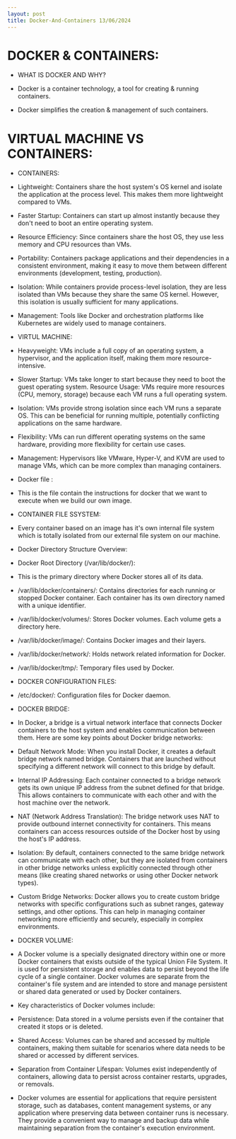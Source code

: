 ```yaml
---
layout: post
title: Docker-And-Containers 13/06/2024
---
```


# DOCKER & CONTAINERS:

- WHAT IS DOCKER AND WHY?

- Docker is a container technology, a tool for creating & running containers.
- Docker simplifies the creation & management of such containers.

# VIRTUAL MACHINE VS CONTAINERS:

- CONTAINERS:

- Lightweight: Containers share the host system's OS kernel and isolate the application at the process level. This makes them more lightweight compared to VMs.
- Faster Startup: Containers can start up almost instantly because they don't need to boot an entire operating system.
- Resource Efficiency: Since containers share the host OS, they use less memory and CPU resources than VMs.
- Portability: Containers package applications and their dependencies in a consistent environment, making it easy to move them between different environments (development, testing, production).
- Isolation: While containers provide process-level isolation, they are less isolated than VMs because they share the same OS kernel. However, this isolation is usually sufficient for many applications.
- Management: Tools like Docker and orchestration platforms like Kubernetes are widely used to manage containers.

- VIRTUL MACHINE:
- Heavyweight: VMs include a full copy of an operating system, a hypervisor, and the application itself, making them more resource-intensive.
- Slower Startup: VMs take longer to start because they need to boot the guest operating system.
Resource Usage: VMs require more resources (CPU, memory, storage) because each VM runs a full operating system.
- Isolation: VMs provide strong isolation since each VM runs a separate OS. This can be beneficial for running multiple, potentially conflicting applications on the same hardware.
- Flexibility: VMs can run different operating systems on the same hardware, providing more flexibility for certain use cases.
- Management: Hypervisors like VMware, Hyper-V, and KVM are used to manage VMs, which can be more complex than managing containers.

- Docker file :
- This is the file contain the instructions for docker that we want to execute when we build our own image. 

- CONTAINER FILE SSYSTEM: 
- Every container based on an image has it's own internal file system which is totally isolated from our external file system on our machine.
- Docker Directory Structure Overview:
- Docker Root Directory (/var/lib/docker/):

- This is the primary directory where Docker stores all of its data.
- /var/lib/docker/containers/: Contains directories for each running or stopped Docker container. Each container has its own directory named with a unique identifier.
- /var/lib/docker/volumes/: Stores Docker volumes. Each volume gets a directory here.
- /var/lib/docker/image/: Contains Docker images and their layers.
- /var/lib/docker/network/: Holds network related information for Docker.
- /var/lib/docker/tmp/: Temporary files used by Docker.

- DOCKER CONFIGURATION FILES:

- /etc/docker/: Configuration files for Docker daemon.
	
- DOCKER BRIDGE:

- In Docker, a bridge is a virtual network interface that connects Docker containers to the host system and enables communication between them. Here are some key points about Docker bridge networks:

- Default Network Mode: When you install Docker, it creates a default bridge network named bridge. Containers that are launched without specifying a different network will connect to this bridge by default.

- Internal IP Addressing: Each container connected to a bridge network gets its own unique IP address from the subnet defined for that bridge. This allows containers to communicate with each other and with the host machine over the network.

- NAT (Network Address Translation): The bridge network uses NAT to provide outbound internet connectivity for containers. This means containers can access resources outside of the Docker host by using the host's IP address.

- Isolation: By default, containers connected to the same bridge network can communicate with each other, but they are isolated from containers in other bridge networks unless explicitly connected through other means (like creating shared networks or using other Docker network types).

- Custom Bridge Networks: Docker allows you to create custom bridge networks with specific configurations such as subnet ranges, gateway settings, and other options. This can help in managing container networking more efficiently and securely, especially in complex environments.

- DOCKER VOLUME:

- A Docker volume is a specially designated directory within one or more Docker containers that exists outside of the typical Union File System. It is used for persistent storage and enables data to persist beyond the life cycle of a single container. Docker volumes are separate from the container's file system and are intended to store and manage persistent or shared data generated or used by Docker containers.

- Key characteristics of Docker volumes include:

- Persistence: Data stored in a volume persists even if the container that created it stops or is deleted.

- Shared Access: Volumes can be shared and accessed by multiple containers, making them suitable for scenarios where data needs to be shared or accessed by different services.

- Separation from Container Lifespan: Volumes exist independently of containers, allowing data to persist across container restarts, upgrades, or removals.

- Docker volumes are essential for applications that require persistent storage, such as databases, content management systems, or any application where preserving data between container runs is necessary. They provide a convenient way to manage and backup data while maintaining separation from the container's execution environment.   



